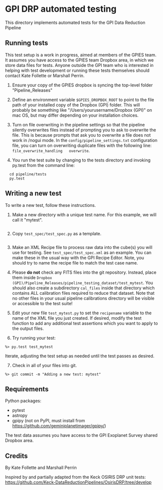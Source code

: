
# GPI DRP automated testing

This directory implements automated tests for the GPI Data Reduction Pipeline



## Running tests

This test setup is a work in progress, aimed at members of the GPIES team. It assumes you have access to the
GPIES team Dropbox area, in which we store data files for tests.  Anyone outside the GPI team who is interested in
helping with test development or running these tests themselves should contact Kate Follette or Marshall Perrin.

1. Ensure your copy of the GPIES dropbox is syncing the top-level folder "Pipeline_Releases"

2. Define an environment variable ``$GPIES_DROPBOX_ROOT`` to point to the file path of your installed copy of
the Dropbox (GPI) folder. This will probably be something like "/Users/yourusername/Dropbox (GPI)" on mac OS, but may
differ depending on your installation choices. 

3. Turn on file overwriting in the pipeline settings so that the pipeline silently overwrites files instead of prompting you to ask to overwrite the file. This is because prompts that ask you to overwrite a file does not work in /nogui mode. In the ``config/pipeline_settings.txt`` configuration file, you can turn on overwriting duplicate files with the following line: ``file_overwrite_handling   overwrite``.

4. You run the test suite by changing to the tests directory and invoking py.test from the command line:

```
  cd pipeline/tests
  py.test
```




## Writing a new test

To write a new test, follow these instructions.

1. Make a new directory with a unique test name. For this example, we
will call it "mytest".
```%> mkdir test_mytest
```

2. Copy ``test_spec/test_spec.py`` as a template.
```%> cp test_spec/test_spec.py test_mytest/test_mytest.py
```

3. Make an XML Recipe file to process raw data into the cube(s) you will use for
testing. See ``test_spec/test_spec.xml`` as an
example. You can make these in the usual way with the GPI Recipe Editor. 
Note, you should try to name the recipe file to match the test
case name.


4. Please **do not** check any FITS files into the git repository. Instead, place them
inside ``Dropbox (GPI)/Pipeline_Releases/pipeline_testing_dataset/test_mytest``.
You should also create a subdirectory ``cal_files`` inside that directory which contains 
ALL calibration files required to reduce that dataset. Note that no other files in
your usual pipeline calibrations directory will be visible or accessible to the test suite!

5. Edit your new file ``test_mytest.py`` to set the ``recipename`` variable to
the name of the XML file you just created. If desired, modify the test function to
add any additional test assertions which you want to apply to the output files. 

6. Try running your test:  
```%> cd pipeline/tests
%> py.test test_mytest 
```
Iterate, adjusting the test setup as needed until the test passes as desired.

7. Check in all of your files into git.
```%> git add test_mytest
%> git commit -m "Adding a new test: mytest"
```


## Requirements

Python packages:
 * pytest
 * astropy
 * gpipy (not on PyPI, must install from https://github.com/geminiplanetimager/gpipy/)

The test data assumes you have access to the GPI Exoplanet Survey shared Dropbox area. 


## Credits

By Kate Follette and Marshall Perrin

Inspired by and partially adapted from the Keck OSIRIS DRP
unit tests: https://github.com/Keck-DataReductionPipelines/OsirisDRP/tree/develop



